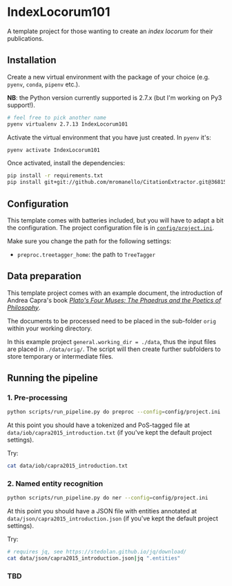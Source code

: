# IndexLocorum101

A template project for those wanting to create an *index locorum* for their publications.

## Installation

Create a new virtual environment with the package of your choice (e.g. `pyenv`, `conda`, `pipenv` etc.).

**NB**: the Python version currently supported is 2.7.x (but I'm working on Py3 support!).

```bash
# feel free to pick another name
pyenv virtualenv 2.7.13 IndexLocorum101
```


Activate the virtual environment that you have just created. In `pyenv` it's:

```bash
pyenv activate IndexLocorum101
```

Once activated, install the dependencies:

```bash
pip install -r requirements.txt
pip install git+git://github.com/mromanello/CitationExtractor.git@36815d0cdb048cbb56aded6fe8c0a55717566e72
```

## Configuration

This template comes with batteries included, but you will have to adapt a bit the configuration. The project configuration file is in [`config/project.ini`](config/project.ini).

Make sure you change the path for the following settings:
- `preproc.treetagger_home`: the path to `TreeTagger`

## Data preparation

This template project comes with an example document, the introduction of Andrea Capra's book [*Plato's Four Muses: The Phaedrus and the Poetics of Philosophy*](http://nrs.harvard.edu/urn-3:hul.ebook:CHS_CapraA.Platos_Four_Muses.2014).

The documents to be processed need to be placed in the sub-folder `orig` within your working directory.

In this example project `general.working_dir = ./data`, thus the input files are placed in `./data/orig/`. The script will then create further subfolders to store temporary or intermediate files.

## Running the pipeline

### 1. Pre-processing

```bash
python scripts/run_pipeline.py do preproc --config=config/project.ini
```

At this point you should have a tokenized and PoS-tagged file at `data/iob/capra2015_introduction.txt` (if you've kept the default project settings).

Try:

```bash
cat data/iob/capra2015_introduction.txt
```

### 2. Named entity recognition

```bash
python scripts/run_pipeline.py do ner --config=config/project.ini
```

At this point you should have a JSON file with entities annotated at `data/json/capra2015_introduction.json` (if you've kept the default project settings).

Try:

```bash
# requires jq, see https://stedolan.github.io/jq/download/
cat data/json/capra2015_introduction.json|jq ".entities"
```

### TBD
